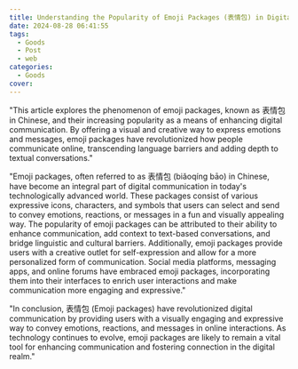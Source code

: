```yaml
---
title: Understanding the Popularity of Emoji Packages (表情包) in Digital Communication
date: 2024-08-28 06:41:55
tags:
  - Goods
  - Post
  - web
categories:
  - Goods
cover: 
---
```


"This article explores the phenomenon of emoji packages, known as 表情包 in Chinese, and their increasing popularity as a means of enhancing digital communication. By offering a visual and creative way to express emotions and messages, emoji packages have revolutionized how people communicate online, transcending language barriers and adding depth to textual conversations."

"Emoji packages, often referred to as 表情包 (biǎoqíng bāo) in Chinese, have become an integral part of digital communication in today's technologically advanced world. These packages consist of various expressive icons, characters, and symbols that users can select and send to convey emotions, reactions, or messages in a fun and visually appealing way. The popularity of emoji packages can be attributed to their ability to enhance communication, add context to text-based conversations, and bridge linguistic and cultural barriers. Additionally, emoji packages provide users with a creative outlet for self-expression and allow for a more personalized form of communication. Social media platforms, messaging apps, and online forums have embraced emoji packages, incorporating them into their interfaces to enrich user interactions and make communication more engaging and expressive."

"In conclusion, 表情包 (Emoji packages) have revolutionized digital communication by providing users with a visually engaging and expressive way to convey emotions, reactions, and messages in online interactions. As technology continues to evolve, emoji packages are likely to remain a vital tool for enhancing communication and fostering connection in the digital realm."
